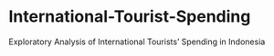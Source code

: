 # International-Tourist-Spending
Exploratory Analysis of International Tourists’ Spending in Indonesia
